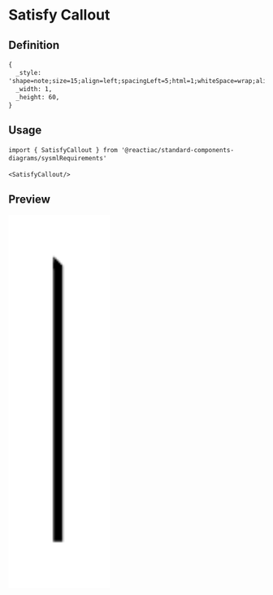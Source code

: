 # Satisfy Callout

## Definition

```
{
  _style: 'shape=note;size=15;align=left;spacingLeft=5;html=1;whiteSpace=wrap;align=center;',
  _width: 1,
  _height: 60,
}
```

## Usage

```
import { SatisfyCallout } from '@reactiac/standard-components-diagrams/sysmlRequirements'

<SatisfyCallout/>
```

## Preview

<img src="./satisfy-callout.png" width="200"/>

